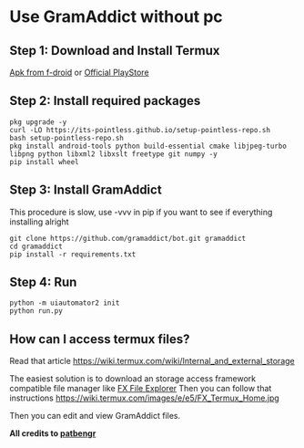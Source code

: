 
# Use GramAddict without pc


## Step 1: Download and Install Termux

[Apk from f-droid](https://f-droid.org/repo/com.termux_113.apk)
or
[Official PlayStore](https://play.google.com/store/apps/details?id=com.termux)

## Step 2: Install required packages

    pkg upgrade -y
	curl -LO https://its-pointless.github.io/setup-pointless-repo.sh
	bash setup-pointless-repo.sh
    pkg install android-tools python build-essential cmake libjpeg-turbo libpng python libxml2 libxslt freetype git numpy -y
    pip install wheel

## Step 3: Install GramAddict

This procedure is slow, use -vvv in pip if you want to see if everything installing alright
	
    git clone https://github.com/gramaddict/bot.git gramaddict
    cd gramaddict
    pip install -r requirements.txt
    
## Step 4: Run
	
    python -m uiautomator2 init
    python run.py
    
## How can I access termux files?
Read that article
https://wiki.termux.com/wiki/Internal_and_external_storage

The easiest solution is to download an storage access framework compatible file manager like
[FX File Explorer](https://play.google.com/store/apps/details?id=nextapp.fx)
Then you can follow that instructions
https://wiki.termux.com/images/e/e5/FX_Termux_Home.jpg

Then you can edit and view GramAddict files.



**All credits to [patbengr](https://github.com/patbengr)**

